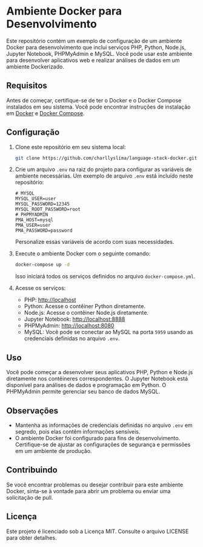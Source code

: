 # Ambiente Docker para Desenvolvimento

Este repositório contém um exemplo de configuração de um ambiente Docker para desenvolvimento que inclui serviços PHP, Python, Node.js, Jupyter Notebook, PHPMyAdmin e MySQL. Você pode usar este ambiente para desenvolver aplicativos web e realizar análises de dados em um ambiente Dockerizado.

## Requisitos

Antes de começar, certifique-se de ter o Docker e o Docker Compose instalados em seu sistema. Você pode encontrar instruções de instalação em [Docker](https://docs.docker.com/get-docker/) e [Docker Compose](https://docs.docker.com/compose/install/).

## Configuração

1. Clone este repositório em seu sistema local:

   ```bash
   git clone https://github.com/charllyslima/language-stack-docker.git
   ```

2. Crie um arquivo `.env` na raiz do projeto para configurar as variáveis de ambiente necessárias. Um exemplo de arquivo `.env` está incluído neste repositório:

   ```plaintext
   # MYSQL
   MYSQL_USER=user
   MYSQL_PASSWORD=12345
   MYSQL_ROOT_PASSWORD=root
   # PHPMYADMIN
   PMA_HOST=mysql
   PMA_USER=user
   PMA_PASSWORD=password
   ```

   Personalize essas variáveis de acordo com suas necessidades.

3. Execute o ambiente Docker com o seguinte comando:

   ```bash
   docker-compose up -d
   ```

   Isso iniciará todos os serviços definidos no arquivo `docker-compose.yml`.

4. Acesse os serviços:

   - PHP: [http://localhost](http://localhost)
   - Python: Acesse o contêiner Python diretamente.
   - Node.js: Acesse o contêiner Node.js diretamente.
   - Jupyter Notebook: [http://localhost:8888](http://localhost:8888)
   - PHPMyAdmin: [http://localhost:8080](http://localhost:8080)
   - MySQL: Você pode se conectar ao MySQL na porta `5959` usando as credenciais definidas no arquivo `.env`.

## Uso

Você pode começar a desenvolver seus aplicativos PHP, Python e Node.js diretamente nos contêineres correspondentes. O Jupyter Notebook está disponível para análises de dados e programação em Python. O PHPMyAdmin permite gerenciar seu banco de dados MySQL.

## Observações

- Mantenha as informações de credenciais definidas no arquivo `.env` em segredo, pois elas contêm informações sensíveis.
- O ambiente Docker foi configurado para fins de desenvolvimento. Certifique-se de ajustar as configurações de segurança e permissões em um ambiente de produção.

## Contribuindo

Se você encontrar problemas ou desejar contribuir para este ambiente Docker, sinta-se à vontade para abrir um problema ou enviar uma solicitação de pull.

## Licença

Este projeto é licenciado sob a Licença MIT. Consulte o arquivo LICENSE para obter detalhes.